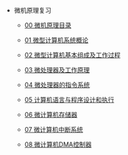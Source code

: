 <!-- _sidebar.md -->

- 微机原理复习

  - [00 微机原理目录](/review/weiji/00.md) 

  * [01 微型计算机系统概论](/review/weiji/01.md ':include') 

  * [02 微型计算机基本组成及工作过程](/review/weiji/02.md ':include') 

  * [03 微处理器及工作原理](/review/weiji/03.md ':include') 

  * [04 微处理器的指令系统](/review/weiji/04.md ':include') 

  * [05 计算机语言与程序设计和执行](/review/weiji/05.md ':include') 

  * [06 微计算机存储器](/review/weiji/06.md ':include') 

  * [07 微计算机中断系统](/review/weiji/07.md ':include') 

  * [08 微计算机DMA控制器](/review/weiji/08.md ':include') 


